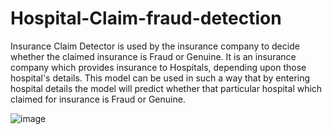 # Hospital-Claim-fraud-detection
Insurance Claim Detector is used by the insurance company to decide whether the claimed insurance is Fraud or Genuine. It is an insurance company which provides insurance to Hospitals, depending upon those hospital's details. This model can be used in such a way that by entering hospital details the model will predict whether that particular hospital which claimed for insurance is Fraud or Genuine.

![image](https://user-images.githubusercontent.com/87572274/140042448-5cf20965-f9f3-4fff-adb7-a561b8867b80.png)

